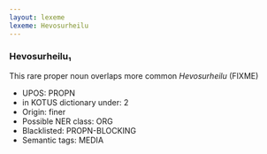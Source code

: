 ```yaml
---
layout: lexeme
lexeme: Hevosurheilu
---
```


###  Hevosurheilu₁

This rare proper noun overlaps more common *Hevosurheilu* (FIXME)
* UPOS:  PROPN
* in KOTUS dictionary under:  2
* Origin:  finer
* Possible NER class:  ORG
* Blacklisted:  PROPN-BLOCKING
* Semantic tags:  MEDIA

